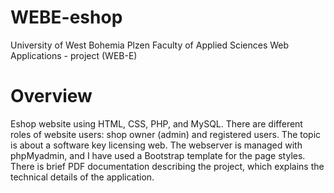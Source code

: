 # WEBE-eshop
University of West Bohemia Plzen Faculty of Applied Sciences Web Applications - project (WEB-E)

# Overview
Eshop website using HTML, CSS, PHP, and MySQL.
There are different roles of website users: shop owner (admin) and registered users. The topic is about a software key licensing web.
The webserver is managed with phpMyadmin, and I have used a Bootstrap template for the page styles.
There is brief PDF documentation describing the project, which explains the technical details of the application.

